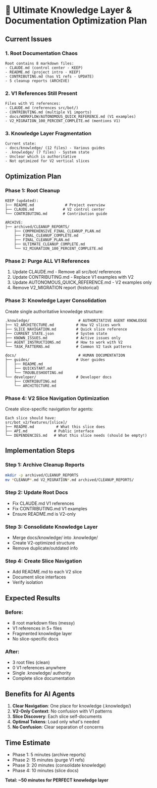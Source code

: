 # 🎯 Ultimate Knowledge Layer & Documentation Optimization Plan

## Current Issues

### 1. Root Documentation Chaos
```
Root contains 8 markdown files:
- CLAUDE.md (control center - KEEP)
- README.md (project intro - KEEP)
- CONTRIBUTING.md (has V1 refs - UPDATE)
- 5 cleanup reports (ARCHIVE)
```

### 2. V1 References Still Present
```
Files with V1 references:
- CLAUDE.md (references src/bot/)
- CONTRIBUTING.md (multiple V1 imports)
- docs/WORKFLOW/AUTONOMOUS_QUICK_REFERENCE.md (V1 examples)
- V2_MIGRATION_100_PERCENT_COMPLETE.md (mentions V1)
```

### 3. Knowledge Layer Fragmentation
```
Current state:
- docs/knowledge/ (12 files) - Various guides
- .knowledge/ (7 files) - System state
- Unclear which is authoritative
- Not optimized for V2 vertical slices
```

## Optimization Plan

### Phase 1: Root Cleanup
```
KEEP (updated):
├── README.md              # Project overview
├── CLAUDE.md             # V2 control center
└── CONTRIBUTING.md       # Contribution guide

ARCHIVE:
├── archived/CLEANUP_REPORTS/
    ├── COMPREHENSIVE_FINAL_CLEANUP_PLAN.md
    ├── FINAL_CLEANUP_COMPLETE.md
    ├── FINAL_CLEANUP_PLAN.md
    ├── ULTIMATE_CLEANUP_COMPLETE.md
    └── V2_MIGRATION_100_PERCENT_COMPLETE.md
```

### Phase 2: Purge ALL V1 References
1. Update CLAUDE.md - Remove all src/bot/ references
2. Update CONTRIBUTING.md - Replace V1 examples with V2
3. Update AUTONOMOUS_QUICK_REFERENCE.md - V2 examples only
4. Remove V2_MIGRATION report (historical)

### Phase 3: Knowledge Layer Consolidation

Create single authoritative knowledge structure:

```
.knowledge/                      # AUTHORITATIVE AGENT KNOWLEDGE
├── V2_ARCHITECTURE.md          # How V2 slices work
├── SLICE_NAVIGATION.md         # Quick slice reference
├── CURRENT_STATE.json          # System state
├── KNOWN_ISSUES.md             # Active issues only
├── AGENT_INSTRUCTIONS.md       # How to work with V2
└── TASK_PATTERNS.md            # Common V2 task patterns

docs/                            # HUMAN DOCUMENTATION
├── guides/                     # User guides
│   ├── README.md
│   ├── QUICKSTART.md
│   └── TROUBLESHOOTING.md
└── developer/                  # Developer docs
    ├── CONTRIBUTING.md
    └── ARCHITECTURE.md
```

### Phase 4: V2 Slice Navigation Optimization

Create slice-specific navigation for agents:

```
Each slice should have:
src/bot_v2/features/[slice]/
├── README.md          # What this slice does
├── API.md            # Public interface
└── DEPENDENCIES.md   # What this slice needs (should be empty!)
```

## Implementation Steps

### Step 1: Archive Cleanup Reports
```bash
mkdir -p archived/CLEANUP_REPORTS
mv *CLEANUP*.md V2_MIGRATION*.md archived/CLEANUP_REPORTS/
```

### Step 2: Update Root Docs
- Fix CLAUDE.md V1 references
- Fix CONTRIBUTING.md V1 examples
- Ensure README.md is V2-only

### Step 3: Consolidate Knowledge Layer
- Merge docs/knowledge/ into .knowledge/
- Create V2-optimized structure
- Remove duplicate/outdated info

### Step 4: Create Slice Navigation
- Add README.md to each V2 slice
- Document slice interfaces
- Verify isolation

## Expected Results

### Before:
- 8 root markdown files (messy)
- V1 references in 5+ files
- Fragmented knowledge layer
- No slice-specific docs

### After:
- 3 root files (clean)
- 0 V1 references anywhere
- Single .knowledge/ authority
- Complete slice documentation

## Benefits for AI Agents

1. **Clear Navigation**: One place for knowledge (.knowledge/)
2. **V2-Only Context**: No confusion with V1 patterns
3. **Slice Discovery**: Each slice self-documents
4. **Optimal Tokens**: Load only what's needed
5. **No Confusion**: Clear separation of concerns

## Time Estimate
- Phase 1: 5 minutes (archive reports)
- Phase 2: 15 minutes (purge V1 refs)
- Phase 3: 20 minutes (consolidate knowledge)
- Phase 4: 10 minutes (slice docs)

**Total: ~50 minutes for PERFECT knowledge layer**